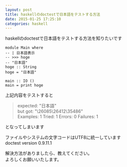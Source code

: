 ```yaml
---
layout: post
title: haskellのdoctestで日本語をテストする方法
date: 2015-01-25 17:25:10
categories: haskell
---
```

<p>haskellのdoctestで日本語をテストする方法を知りたいです</p>

<pre class="lang-haskell prettyprint-override"><code>module Main where    
-- | 日本語表示
-- &gt;&gt;&gt; hoge
-- "日本語"
hoge :: String
hoge = "日本語"

main :: IO ()
main = print hoge
</code></pre>

<p>上記内容をテストすると</p>

<blockquote>
  <p>expected: "日本語"<br>
  but got: "\26085\26412\35486"<br>
  Examples: 1  Tried: 1  Errors: 0  Failures: 1   </p>
</blockquote>

<p>となってしまいます</p>

<p>ファイルやシステムの文字コードはUTF8に統一しています<br>
doctest version 0.9.11.1</p>

<p>解決方法がありましたら、教えてください。<br>
よろしくお願いいたします。</p>
